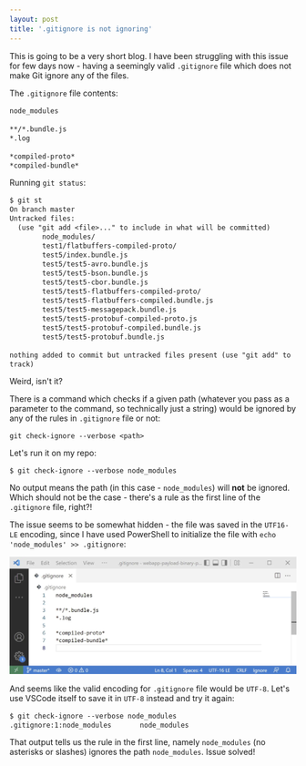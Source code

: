 ```yaml
---
layout: post
title: '.gitignore is not ignoring'
---
```


This is going to be a very short blog. I have been struggling with this issue for few days now - having a seemingly valid `.gitignore` file which does not make Git ignore any of the files.

The `.gitignore` file contents:

```gitignore
node_modules

**/*.bundle.js
*.log

*compiled-proto*
*compiled-bundle*
```

Running `git status`:

```
$ git st
On branch master
Untracked files:
  (use "git add <file>..." to include in what will be committed)
        node_modules/
        test1/flatbuffers-compiled-proto/
        test5/index.bundle.js
        test5/test5-avro.bundle.js
        test5/test5-bson.bundle.js
        test5/test5-cbor.bundle.js
        test5/test5-flatbuffers-compiled-proto/
        test5/test5-flatbuffers-compiled.bundle.js
        test5/test5-messagepack.bundle.js
        test5/test5-protobuf-compiled-proto.js
        test5/test5-protobuf-compiled.bundle.js
        test5/test5-protobuf.bundle.js

nothing added to commit but untracked files present (use "git add" to track)
```

Weird, isn't it?

There is a command which checks if a given path (whatever you pass as a parameter to the command, so technically just a string) would be ignored by any of the rules in `.gitignore` file or not:

```
git check-ignore --verbose <path>
```

Let's run it on my repo:

```
$ git check-ignore --verbose node_modules
```

No output means the path (in this case - `node_modules`) will **not** be ignored. Which should not be the case - there's a rule as the first line of the `.gitignore` file, right?!

The issue seems to be somewhat hidden - the file was saved in the `UTF16-LE` encoding, since I have used PowerShell to initialize the file with `echo 'node_modules' >> .gitignore`:

<img src="/images/gitignore-not-ignoring/Screenshot 2022-05-11 093618.webp" loading="lazy">

And seems like the valid encoding for `.gitignore` file would be `UTF-8`. Let's use VSCode itself to save it in `UTF-8` instead and try it again:

```
$ git check-ignore --verbose node_modules
.gitignore:1:node_modules       node_modules
```

That output tells us the rule in the first line, namely `node_modules` (no asterisks or slashes) ignores the path `node_modules`.
Issue solved!
